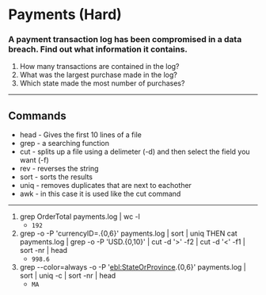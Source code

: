 # Payments (Hard)

### A payment transaction log has been compromised in a data breach. Find out what information it contains.

1. How many transactions are contained in the log?
1. What was the largest purchase made in the log?
1. Which state made the most number of purchases?

---

## Commands
- head - Gives the first 10 lines of a file
- grep - a searching function
- cut - splits up a file using a delimeter (-d) and then select the field you want (-f)
- rev - reverses the string
- sort - sorts the results 
- uniq - removes duplicates that are next to eachother
- awk - in this case it is used like the cut command
---
1. grep OrderTotal payments.log | wc -l
    + `192`
2. grep -o -P 'currencyID=.{0,6}' payments.log | sort | uniq THEN cat payments.log | grep -o -P 'USD.{0,10}' | cut -d '>' -f2 | cut -d '<' -f1 | sort -nr | head
    + `998.6`
3. grep --color=always -o -P '<ebl:StateOrProvince>.{0,6}' payments.log | sort | uniq -c | sort -nr | head
    + `MA`
